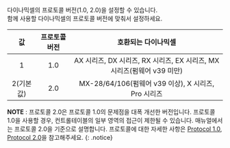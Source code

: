 
다이나믹셀의 프로토콜 버전(1.0, 2.0)을 설정할 수 있습니다.  
함께 사용할 다이나믹셀의 프로토콜 버전에 맞춰서 설정하세요.

|값|프로토콜 버전|호환되는 다이나믹셀|
| :---: | :---: | :---: |
|1|1.0|AX 시리즈, DX 시리즈, RX 시리즈, EX 시리즈, MX 시리즈(펌웨어 v39 미만)|
|2(기본값)|2.0|MX-28/64/106(펌웨어 v39 이상), X 시리즈, Pro 시리즈|

**NOTE** : 프로토콜 2.0은 프로토콜 1.0의 문제점을 대폭 개선한 버전입니다. 프로토콜 1.0을 사용할 경우, 컨트롤테이블의 일부 영역의 접근이 제한될 수 있습니다. 매뉴얼에서는 프로토콜 2.0을 기준으로 설명합니다. 프로토콜에 대한 자세한 사항은 [Protocol 1.0], [Protocol 2.0]을 참고해주세요.
{: .notice}

[Protocol 1.0]: /docs/kr/dxl/protocol1/
[Protocol 2.0]: /docs/kr/dxl/protocol2/
